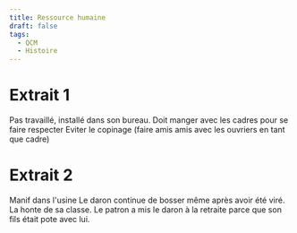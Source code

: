 ```yaml
---
title: Ressource humaine
draft: false
tags:
  - QCM
  - Histoire
---
```

# Extrait 1

Pas travaillé, installé dans son bureau.
Doit manger avec les cadres pour se faire respecter
Eviter le copinage (faire amis amis avec les ouvriers en tant que cadre)
# Extrait 2

Manif dans l'usine
Le daron continue de bosser même après avoir été viré.
La honte de sa classe.
Le patron a mis le daron à la retraite parce que son fils était pote avec lui.